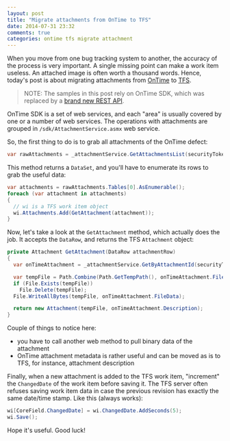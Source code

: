 ```yaml
---
layout: post
title: "Migrate attachments from OnTime to TFS"
date: 2014-07-31 23:32
comments: true
categories: ontime tfs migrate attachment
---
```


When you move from one bug tracking system to another, the accuracy of the process is very important. A single missing point can make a work item useless. An attached image is often worth a thousand words. Hence, today's post is about migrating attachments from [OnTime][1] to [TFS][2].

> NOTE: The samples in this post rely on OnTime SDK, which was replaced by a [brand new REST API][3]. 

OnTime SDK is a set of web services, and each "area" is usually covered by one or a number of web services. The operations with attachments are grouped in `/sdk/AttachmentService.asmx` web service. 

So, the first thing to do is to grab all attachments of the OnTime defect:

```c#
var rawAttachments = _attachmentService.GetAttachmentsList(securityToken, AttachmentSourceTypes.Defect, defect.DefectId);
```
This method returns a `DataSet`, and you'll have to enumerate its rows to grab the useful data:

```c#
var attachments = rawAttachments.Tables[0].AsEnumerable();
foreach (var attachment in attachments)
{
  // wi is a TFS work item object
  wi.Attachments.Add(GetAttachment(attachment));
}
```

Now, let's take a look at the `GetAttachment` method, which actually does the job. It accepts the `DataRow`, and returns the TFS `Attachment` object:

```c#
private Attachment GetAttachment(DataRow attachmentRow)
{
  var onTimeAttachment = _attachmentService.GetByAttachmentId(securityToken, (int)attachmentRow["AttachmentId"]);

  var tempFile = Path.Combine(Path.GetTempPath(), onTimeAttachment.FileName);
  if (File.Exists(tempFile))
    File.Delete(tempFile);
  File.WriteAllBytes(tempFile, onTimeAttachment.FileData);

  return new Attachment(tempFile, onTimeAttachment.Description);
}
```
Couple of things to notice here:

 - you have to call another web method to pull binary data of the attachment
 - OnTime attachment metadata is rather useful and can be moved as is to TFS, for instance, attachment description
 
Finally, when a new attachment is added to the TFS work item, "increment" the `ChangedDate` of the work item before saving it. The TFS server often refuses saving work item data in case the previous revision has exactly the same date/time stamp. Like this (always works):

```c#
wi[CoreField.ChangedDate] = wi.ChangedDate.AddSeconds(5);
wi.Save();
```
Hope it's useful. Good luck! 

  [1]: http://www.axosoft.com/
  [2]: http://en.wikipedia.org/wiki/Team_Foundation_Server
  [3]: http://developer.axosoft.com/api
